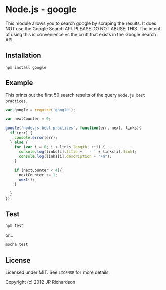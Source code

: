 Node.js - google
=====================

This module allows you to search google by scraping the results. It does NOT use the Google Search API. PLEASE DO NOT ABUSE THIS. The intent of using this is convenience vs the cruft that exists in the Google Search API.



Installation
------------

    npm install google



Example
-------

This prints out the first 50 search results of the query `node.js best practices`.

```javascript
var google = require('google');

var nextCounter = 0;

google('node.js best practices', function(err, next, links){
  if (err) {
  	console.error(err);
  } else {
  	for (var i = 0; i < links.length; ++i) {
  	  console.log(links[i].title + ' - ' + links[i].link);
  	  console.log(links[i].description + "\n");
  	}

  	if (nextCounter < 4){
      nextCounter += 1;
      next();
  	}

  }
});
```

Test
----

    npm test

or...

    mocha test

License
-------

Licensed under MIT. See `LICENSE` for more details.

Copyright (c) 2012 JP Richardson